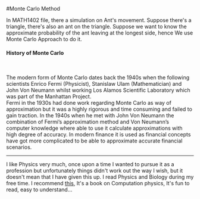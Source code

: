 #Monte Carlo Method


In MATH1402 file, there a simulation on Ant's movement. Suppose there's a triangle, there's also an ant on the triangle. Suppose we want to know the approximate probability of the ant leaving at the longest side, hence We use Monte Carlo Approach to do it.

<h4> History of Monte Carlo </h4><br>

The modern form of Monte Carlo dates back the 1940s when the following scientists Enrico
Fermi (Physicist), Stanislaw Ulam (Mathematician) and John Von Neumann whilst working Los
Alamos Scientific Laboratory which was part of the Manhattan Project.<br>
Fermi in the 1930s had done work regarding Monte Carlo as way of approximation but it was a
highly rigorous and time consuming and failed to gain traction. In the 1940s when he met with
John Von Neumann the combination of Fermi’s approximation method and Von Neumann’s
computer knowledge where able to use it calculate approximations with high degree of accuracy.
In modern finance it is used as financial concepts have got more complicated to be able to
approximate accurate financial scenarios. 

<hr> <!--
<h4>Pro</h4>
1. Flexible <br>
2. Easy to Understood <br>
3. Simple to make <br>

<h4>Con</h4>
1. High computational complexity<br>
2. May need Super-computer to do heavy calculations<br>
3. Accuracy is directly proportional to iterations<br>

<hr> -->

I like Physics very much, once upon a time I wanted to pursue it as a profession but unfortunately things didn't work out the way I wish, but it doesn't mean that I have given this up. I read Physics and Biology during my free time. I recommend <a href="http://www.fizika.unios.hr/rf/wp-content/uploads/sites/67/2011/02/CPwP.pdf">this</a>, It's a book on Computation physics, It's fun to read, easy to understand...


